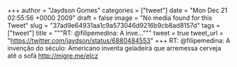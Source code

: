 
+++
author = "Jaydson Gomes"
categories = ["tweet"]
date = "Mon Dec 21 02:55:56 +0000 2009"
draft = false
image = "No media found for this Tweet"
slug = "37ad9e64931aa1c9a573046d9216b9cb8ad8157d"
tags = ["tweet"]
title = """RT: @filipemedina: A inve..."""
tweet = true
tweet_url = "https://twitter.com/jaydson/status/6880484553"
+++
RT: @filipemedina: A invenção do século: Americano inventa geladeira que arremessa cerveja até o sofá http://migre.me/eIcz
